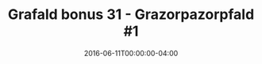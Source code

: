 ---
title: "Grafald bonus 31 - Grazorpazorpfald #1"
type: "image"
date: 2016-06-11T00:00:00-04:00
draft: false
categories: ["Projects"]
image_path: "../img/2016/bonus_31.png"
alt_text: ""
---